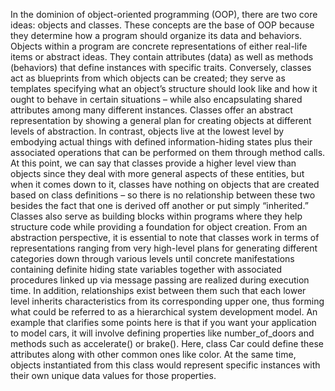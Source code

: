 In the dominion of object-oriented programming (OOP), there are two core ideas: objects and classes. These concepts are the base of OOP because they determine how a program should organize its data and behaviors. Objects within a program are concrete representations of either real-life items or abstract ideas. They contain attributes (data) as well as methods (behaviors) that define instances with specific traits. Conversely, classes act as blueprints from which objects can be created; they serve as templates specifying what an object’s structure should look like and how it ought to behave in certain situations – while also encapsulating shared attributes among many different instances.
Classes offer an abstract representation by showing a general plan for creating objects at different levels of abstraction. In contrast, objects live at the lowest level by embodying actual things with defined information-hiding states plus their associated operations that can be performed on them through method calls. At this point, we can say that classes provide a higher level view than objects since they deal with more general aspects of these entities, but when it comes down to it, classes have nothing on objects that are created based on class definitions – so there is no relationship between these two besides the fact that one is derived off another or put simply “inherited.” Classes also serve as building blocks within programs where they help structure code while providing a foundation for object creation.
From an abstraction perspective, it is essential to note that classes work in terms of representations ranging from very high-level plans for generating different categories down through various levels until concrete manifestations containing definite hiding state variables together with associated procedures linked up via message passing are realized during execution time. In addition, relationships exist between them such that each lower level inherits characteristics from its corresponding upper one, thus forming what could be referred to as a hierarchical system development model.
An example that clarifies some points here is that if you want your application to model cars, it will involve defining properties like number_of_doors and methods such as accelerate() or brake(). Here, class Car could define these attributes along with other common ones like color. At the same time, objects instantiated from this class would represent specific instances with their own unique data values for those properties.

